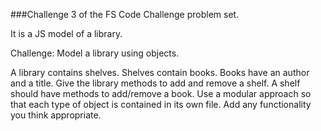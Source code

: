 ###Challenge 3 of the FS Code Challenge problem set.

It is a JS model of a library.

Challenge: Model a library using objects.

A library contains shelves. Shelves contain books. Books have an author and a title. Give the library methods to add and remove a shelf. A shelf should have methods to add/remove a book. Use a modular approach so that each type of object is contained in its own file. Add any functionality you think appropriate.
